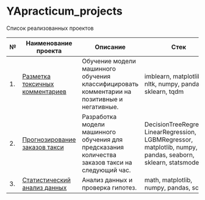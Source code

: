 # YApracticum_projects
Список реализованных проектов

| № | Наименование проекта | Описание | Стек |
| --- | --- | --- | --- |
| 1. | [Разметка токсичных комментариев](https://github.com/Kris-Wolf/YApracticum_projects/tree/main/comment_negativity) | Обучение модели машинного обучения классифицировать комментарии на позитивные и негативные. | imblearn, matplotlib, nltk, numpy, pandas, sklearn, tqdm |
| 2. | [Прогнозирование заказов такси](https://github.com/Kris-Wolf/YApracticum_projects/tree/main/predicting_taxi_orders) | Разработка модели машинного обучения для предсказания количества заказов такси на следующий час. | DecisionTreeRegressor, LinearRegression, LGBMRegressor, matplotlib, numpy, pandas, seaborn, sklearn, statsmodels |
| 3. | [Статистический анализ данных](https://github.com/Kris-Wolf/YApracticum_projects/tree/main/statistical_analysis) | Анализ данных и проверка гипотез. | math, matplotlib, numpy, pandas, scipy |
